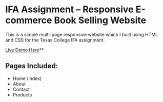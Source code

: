 # IFA Assignment – Responsive E-commerce Book Selling Website

This is a simple multi-page responsive website which I built using HTML and CSS for the Texas College IFA assignment.

[Live Demo Here](https://young-flame.github.io/IFA-Assignment/)**

## Pages Included:
- Home (index)
- About
- Contact
- Products

